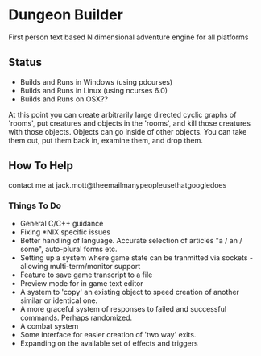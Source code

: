 # Dungeon Builder
First person text based N dimensional adventure engine for all platforms

## Status
- Builds and Runs in Windows (using pdcurses)
- Builds and Runs in Linux (using ncurses 6.0) 
- Builds and Runs on OSX??

At this point you can create arbitrarily large directed cyclic graphs of 'rooms', put creatures and objects in the 'rooms', and kill those creatures with those objects. Objects can go inside of other objects. You can take them out, put them back in, examine them, and drop them.

## How To Help
contact me at jack.mott@theemailmanypeopleusethatgoogledoes
### Things To Do
- General C/C++ guidance 
- Fixing *NIX specific issues 
- Better handling of language. Accurate selection of articles "a / an / some", auto-plural forms etc.
- Setting up a system where game state can be tranmitted via sockets - allowing multi-term/monitor support
- Feature to save game transcript to a file
- Preview mode for in game text editor
- A system to 'copy' an existing object to speed creation of another similar or identical one.
- A more graceful system of responses to failed and successful commands. Perhaps randomized.
- A combat system
- Some interface for easier creation of 'two way' exits.
- Expanding on the available set of effects and triggers

